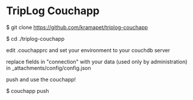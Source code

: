 TripLog Couchapp
================

$ git clone https://github.com/kramapet/triplog-couchapp

$ cd ./triplog-couchapp

edit .couchapprc and set your environment to your couchdb server

replace fields in "connection" with your data (used only by administration) in \_attachments/config/config.json

push and use the couchapp!

$ couchapp push 
